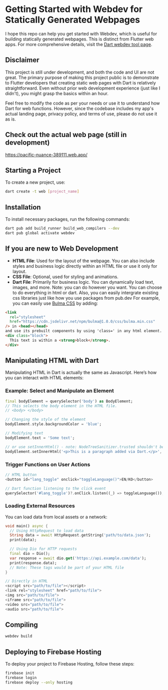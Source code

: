 # Getting Started with Webdev for Statically Generated Webpages

I hope this repo can help you get started with Webdev, which is useful for building statically generated webpages. This is distinct from Flutter web apps. For more comprehensive details, visit the [Dart webdev tool page](https://dart.dev/tools/webdev).

## Disclaimer

This project is still under development, and both the code and UI are not great. The primary purpose of making this project public is to demonstrate to Flutter developers that creating static web pages with Dart is relatively straightforward. Even without prior web development experience (just like I didn't), you might grasp the basics within an hour.

Feel free to modify the code as per your needs or use it to understand how Dart for web functions. However, since the codebase includes my app's actual landing page, privacy policy, and terms of use, please do not use it as is.

## Check out the actual web page (still in development)
https://pacific-nuance-389111.web.app/


## Starting a Project

To create a new project, use:

```bash
dart create -t web [project_name]
```


## Installation

To install necessary packages, run the following commands:

```bash
dart pub add build_runner build_web_compilers --dev
dart pub global activate webdev
```


## If you are new to Web Development

- **HTML File**: Used for the layout of the webpage. You can also include styles and business logic directly within an HTML file or use it only for layout.
- **CSS File**: Optional, used for styling and animations.
- **Dart File**: Primarily for business logic. You can dynamically load text, images, and more.
Note: you can do however you want. You can choose to do everything in html or dart. 
Also, you can easily intergrate existing css libraries just like how you use packages from pub.dev
For example, you can easily use [Bulma CSS](https://bulma.io/) by adding:
```html
<link
  rel="stylesheet"
  href="https://cdn.jsdelivr.net/npm/bulma@1.0.0/css/bulma.min.css"
/> in <head></head>
and use its prebuilt components by using 'class=' in any html element.
<div class="block">
  This text is within a <strong>block</strong>.
</div>
```


## Manipulating HTML with Dart

Manipulating HTML in Dart is actually the same as Javascript.
Here’s how you can interact with HTML elements:

### Example: Select and Manipulate an Element

```dart
final bodyElement = querySelector('body') as BodyElement;
// This selects the body element in the HTML file.
// <body> </body>

// Changing the style of the element
bodyElement.style.backgroundColor = 'blue';

// Modifying text
bodyElement.text = 'Some text';

// or use setInnerHtml() - note: NodeTreeSanitizer.trusted shouldn't be used for user generated contents
bodyElement.setInnerHtml('<p>This is a paragraph added via Dart.</p>', treeSanitizer: NodeTreeSanitizer.trusted);

```

### Trigger Functions on User Actions

```dart
// HTML button
<button id="lang_toggle" onclick="toggleLanguage()">EN/KO</button>

// Dart function listening to the click event
querySelector('#lang_toggle')?.onClick.listen((_) => toggleLanguage());
```

### Loading External Resources

You can load data from local assets or a network:

```dart
void main() async {
  // Using HttpRequest to load data
  String data = await HttpRequest.getString('path/to/data.json');
  print(data);

  // Using Dio for HTTP requests
  final dio = Dio();
  var response = await dio.get('https://api.example.com/data');
  print(response.data);
  // Note: These tags would be part of your HTML file
}

// Directly in HTML
<script src="path/to/file"></script> 
<link rel="stylesheet" href="path/to/file">
<img src="path/to/file"> 
<iframe src="path/to/file"> 
<video src="path/to/file"> 
<audio src="path/to/file">
```


## Compiling
```bash
webdev build
```

## Deploying to Firebase Hosting

To deploy your project to Firebase Hosting, follow these steps:

```bash
firebase init
firebase login
firebase deploy --only hosting
```
